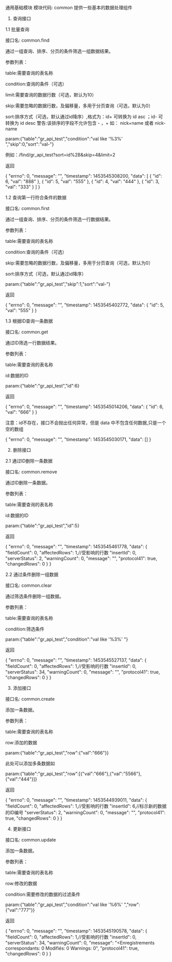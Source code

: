 通用基础模块
模块代码: common
提供一些基本的数据处理组件


1. 查询接口

1.1 批量查询

接口名: common.find

通过一组查询、排序、分页的条件筛选一组数据结果。

参数列表：

table:需要查询的表名称

condition:查询的条件（可选）

limit:需要查询的数据行数（可选，默认为10）

skip:需要忽略的数据行数，及偏移量，多用于分页查询（可选，默认为0）

sort:排序方式（可选，默认通过id降序）,格式为：id+ 可转换为 id asc ；id- 可转换为 id desc
警告:该排序的字段不允许包含 - ，+ 如： nick+name 或者 nick-name

param:{"table":"gr_api_test","condition":"val like '%3%' ","skip":0,"sort":"val-"}

例如：/find/gr_api_test?sort=id%2B&skip=4&limit=2

返回

{
  "errno": 0,
  "message": "",
  "timestamp": 1453545308200,
  "data": [
    {
      "id": 6,
      "val": "888"
    },
    {
      "id": 5,
      "val": "555"
    },
    {
      "id": 4,
      "val": "444"
    },
    {
      "id": 3,
      "val": "333"
    }
  ]
}


1.2 查询第一行符合条件的数据

接口名: common.first

通过一组查询、排序、分页的条件筛选一行数据结果。

参数列表：

table:需要查询的表名称

condition:查询的条件（可选）

skip:需要忽略的数据行数，及偏移量，多用于分页查询（可选，默认为0）

sort:排序方式（可选，默认通过id降序）

param:{"table":"gr_api_test","skip":1,"sort":"val-"}

返回

{
  "errno": 0,
  "message": "",
  "timestamp": 1453545402772,
  "data": {
    "id": 5,
    "val": "555"
  }
}


1.3 根据ID查询一条数据

接口名: common.get

通过ID筛选一行数据结果。

参数列表：

table:需要查询的表名称

id:数据的ID

param:{"table":"gr_api_test","id":6}

返回

{
  "errno": 0,
  "message": "",
  "timestamp": 1453545014206,
  "data": {
    "id": 6,
    "val": "666"
  }
}

注意：id不存在，接口不会抛出任何异常，但是 data 中不包含任何数据,只是一个空的数组

{
  "errno": 0,
  "message": "",
  "timestamp": 1453545030171,
  "data": []
}


2. 删除接口

2.1 通过ID删除一条数据

接口名: common.remove

通过ID删除一条数据。

参数列表：

table:需要查询的表名称

id:数据的ID

param:{"table":"gr_api_test","id":5}

返回

{
  "errno": 0,
  "message": "",
  "timestamp": 1453545461778,
  "data": {
    "fieldCount": 0,
    "affectedRows": 1,//受影响的行数
    "insertId": 0,
    "serverStatus": 2,
    "warningCount": 0,
    "message": "",
    "protocol41": true,
    "changedRows": 0
  }
}


2.2 通过条件删除一组数据

接口名: common.clear

通过筛选条件删除一组数据。

参数列表：

table:需要查询的表名称

condition:筛选条件

param:{"table":"gr_api_test","condition":"val like '%3%' "}

返回

{
  "errno": 0,
  "message": "",
  "timestamp": 1453545527137,
  "data": {
    "fieldCount": 0,
    "affectedRows": 1,//受影响的行数
    "insertId": 0,
    "serverStatus": 34,
    "warningCount": 0,
    "message": "",
    "protocol41": true,
    "changedRows": 0
  }
}


3. 添加接口

接口名: common.create

添加一条数据。

参数列表：

table:需要查询的表名称

row:添加的数据

param:{"table":"gr_api_test","row":{"val":"666"}}

此处可以添加多条数据如

param:{"table":"gr_api_test","row":[{"val":"666"},{"val":"5566"},{"val":"444"}]}

返回

{
  "errno": 0,
  "message": "",
  "timestamp": 1453544939011,
  "data": {
    "fieldCount": 0,
    "affectedRows": 1,//受影响的行数
    "insertId": 6,//标示新的数据的ID编号
    "serverStatus": 2,
    "warningCount": 0,
    "message": "",
    "protocol41": true,
    "changedRows": 0
  }
}


4. 更新接口

接口名: common.update

添加一条数据。

参数列表：

table:需要查询的表名称

row:修改的数据

condition:需要修改的数据的过滤条件

param:{"table":"gr_api_test","condition":"val like '%6%' ","row":{"val":"777"}}

返回

{
  "errno": 0,
  "message": "",
  "timestamp": 1453545190578,
  "data": {
    "fieldCount": 0,
    "affectedRows": 1,//受影响的行数
    "insertId": 0,
    "serverStatus": 34,
    "warningCount": 0,
    "message": "<Enregistrements correspondants: 0  Modifiés: 0  Warnings: 0",
    "protocol41": true,
    "changedRows": 0
  }
}
